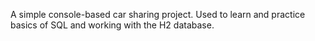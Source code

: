 A simple console-based car sharing project.
Used to learn and practice basics of SQL and working with the H2 database.
